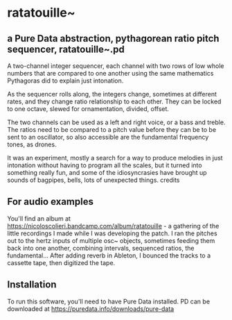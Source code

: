 # ratatouille~
## a Pure Data abstraction, pythagorean ratio pitch sequencer, ratatouille~.pd

A two-channel integer sequencer, each channel with two rows of low whole numbers that are compared to one another using the same mathematics Pythagoras did to explain just intonation.

As the sequencer rolls along, the integers change, sometimes at different rates, and they change ratio relationship to each other. They can be locked to one octave, slewed for ornamentation, divided, offset.

The two channels can be used as a left and right voice, or a bass and treble. The ratios need to be compared to a pitch value before they can be to be sent to an oscillator, so also accessible are the fundamental frequency tones, as drones.

It was an experiment, mostly a search for a way to produce melodies in just intonation without having to program all the scales, but it turned into something really fun, and some of the idiosyncrasies have brought up sounds of bagpipes, bells, lots of unexpected things.
credits

## For audio examples
You'll find an album at https://nicoloscolieri.bandcamp.com/album/ratatouille - a gathering of the little recordings I made while I was developing the patch. I ran the pitches out to the hertz inputs of multiple osc~ objects, sometimes feeding them back into one another, combining intervals, sequenced ratios, the fundamental... After adding reverb in Ableton, I bounced the tracks to a cassette tape, then digitized the tape.

## Installation
To run this software, you'll need to have Pure Data installed. PD can be downloaded at https://puredata.info/downloads/pure-data
